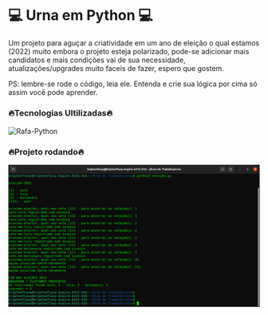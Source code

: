 # 💻 Urna em Python 💻

Um projeto para aguçar a criatividade em um ano de eleição o qual estamos (2022) muito embora o projeto esteja polarizado, pode-se adicionar mais candidatos e mais condições vai de sua necessidade, atualizações/upgrades muito faceis de fazer, espero que gostem.

PS: lembre-se rode o código, leia ele. Entenda e crie sua lógica por cima só assim você pode aprender.

<h3>🔥Tecnologias Ultilizadas🔥</h3>

<img align="center" alt="Rafa-Python" height="30" width="50" src="https://cdn.jsdelivr.net/gh/devicons/devicon/icons/c/c-original.svg">

<h3>🔥Projeto rodando🔥</h3>

![flavyss](https://github.com/flavyss/urna-em-C/blob/42a8d18cccf511e05448f007bc10121326dcd1e9/urna.png)
